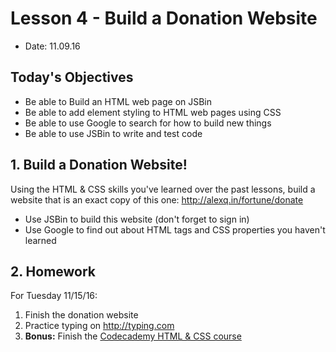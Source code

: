 # Lesson 4 - Build a Donation Website

* Date: 11.09.16

## Today's Objectives

* Be able to Build an HTML web page on JSBin
* Be able to add element styling to HTML web pages using CSS
* Be able to use Google to search for how to build new things
* Be able to use JSBin to write and test code

## 1. Build a Donation Website!

Using the HTML & CSS skills you've learned over the past
lessons, build a website that is an exact copy of this one:
http://alexq.in/fortune/donate

* Use JSBin to build this website (don't forget to sign in)
* Use Google to find out about HTML tags and CSS properties you haven't learned

## 2. Homework

For Tuesday 11/15/16:

1. Finish the donation website
3. Practice typing on http://typing.com
4. **Bonus:** Finish the [Codecademy HTML & CSS course](https://www.codecademy.com/learn/web)
